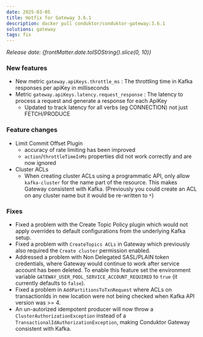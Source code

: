 ```yaml
---
date: 2025-03-05
title: Hotfix for Gateway 3.6.1
description: docker pull conduktor/conduktor-gateway:3.6.1
solutions: gateway
tags: fix
---
```


*Release date: {frontMatter.date.toISOString().slice(0, 10)}*

### New features

- New metric `gateway.apiKeys.throttle_ms` : The throttling time in Kafka responses per apiKey in milliseconds
- Metric `gateway.apiKeys.latency.request_response` : The latency to process a request and generate a response for each ApiKey
  - Updated to track latency for all verbs (eg CONNECTION) not just FETCH/PRODUCE

### Feature changes

- Limit Commit Offset Plugin
  - accuracy of rate limiting has been improved
  - `action`/`throttleTimeInMs` properties did not work correctly and are now ignored
- Cluster ACLs
  - When creating cluster ACLs using a programmatic API, only allow `kafka-cluster` for the name part of the resource. This makes  Gateway consistent with Kafka. (Previously you could create an ACL on any cluster name but it would be re-written to `*`)

### Fixes

- Fixed a problem with the Create Topic Policy plugin which would not apply overrides to default configurations from the underlying Kafka setup.
- Fixed a problem with `CreateTopics ACLs` in Gateway which previously also required the `Create cluster` permission enabled.
- Addressed a problem with Non Delegated SASL/PLAIN token credentials, where Gateway would continue to work after service account has been deleted. To enable this feature set the environment variable `GATEWAY_USER_POOL_SERVICE_ACCOUNT_REQUIRED` to `true` (it currently defaults to `false`).
- Fixed a problem in `AddPartitionsToTxnRequest` where ACLs on transactionIds in new location were not being checked when Kafka API version was >= 4.
- An un-autorized idempotent producer will now throw a `ClusterAuthorizationException` instead of a `TransactionalIdAuthorizationException`,  making Conduktor Gateway consistent with Kafka.


